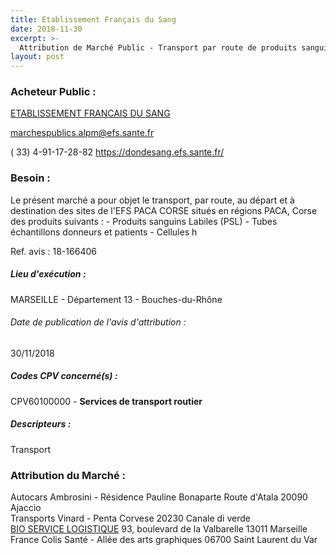 ```yaml
---
title: Etablissement Français du Sang
date: 2018-11-30
excerpt: >-
  Attribution de Marché Public - Transport par route de produits sanguins labiles (PSL) tubes, greffons, réactifs et consommables divers en région PACA et Corse
layout: post
---
```


### Acheteur Public : 
<a href="/acheteur-139/siren-428822852"> ETABLISSEMENT FRANCAIS DU SANG</a><br/>



marchespublics.alpm@efs.sante.fr

( 33) 4-91-17-28-82
https://dondesang.efs.sante.fr/
### Besoin :

Le présent marché a pour objet le transport, par route, au départ et à destination des sites de l'EFS PACA CORSE situés en régions PACA, Corse des produits suivants : - Produits sanguins Labiles (PSL) - Tubes échantillons donneurs et patients - Cellules h

Ref. avis : 18-166406


##### Lieu d'exécution :

MARSEILLE - Département 13 - Bouches-du-Rhône

###### Date de publication de l'avis d'attribution : 
30/11/2018

##### Codes CPV concerné(s) :
CPV60100000 - **Services de transport routier** <br/>

##### Descripteurs :
Transport <br/>

### Attribution du Marché :
Autocars Ambrosini - Résidence Pauline Bonaparte Route d'Atala 20090 Ajaccio <br/>
Transports Vinard - Penta Corvese 20230 Canale di verde <br/>
<a href="/entreprise-559/siren-423806264"> BIO SERVICE LOGISTIQUE</a>    93, boulevard de la Valbarelle 13011 Marseille <br/>
France Colis Santé - Allée des arts graphiques 06700 Saint Laurent du Var <br/>
